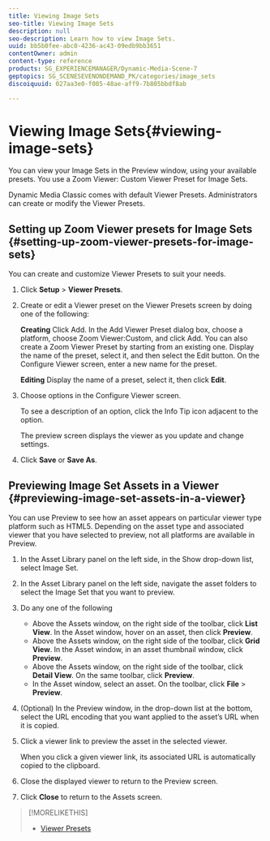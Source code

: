 ```yaml
---
title: Viewing Image Sets
seo-title: Viewing Image Sets
description: null
seo-description: Learn how to view Image Sets.
uuid: bb5b0fee-abc0-4236-ac43-09edb9bb3651
contentOwner: admin
content-type: reference
products: SG_EXPERIENCEMANAGER/Dynamic-Media-Scene-7
geptopics: SG_SCENESEVENONDEMAND_PK/categories/image_sets
discoiquuid: 027aa3e0-f085-48ae-aff9-7b805bbdf8ab

---
```


# Viewing Image Sets{#viewing-image-sets}

You can view your Image Sets in the Preview window, using your available presets. You use a Zoom Viewer: Custom Viewer Preset for Image Sets.

Dynamic Media Classic comes with default Viewer Presets. Administrators can create or modify the Viewer Presets.

## Setting up Zoom Viewer presets for Image Sets {#setting-up-zoom-viewer-presets-for-image-sets}

You can create and customize Viewer Presets to suit your needs.

1. Click **Setup** &gt; **Viewer Presets**.
1. Create or edit a Viewer preset on the Viewer Presets screen by doing one of the following:

   **Creating** Click Add. In the Add Viewer Preset dialog box, choose a platform, choose Zoom Viewer:Custom, and click Add. You can also create a Zoom Viewer Preset by starting from an existing one. Display the name of the preset, select it, and then select the Edit button. On the Configure Viewer screen, enter a new name for the preset.

   **Editing** Display the name of a preset, select it, then click **Edit**.

1. Choose options in the Configure Viewer screen.

   To see a description of an option, click the Info Tip icon adjacent to the option.

   The preview screen displays the viewer as you update and change settings.

1. Click **Save** or **Save As**.

## Previewing Image Set Assets in a Viewer {#previewing-image-set-assets-in-a-viewer}

You can use Preview to see how an asset appears on particular viewer type platform such as HTML5. Depending on the asset type and associated viewer that you have selected to preview, not all platforms are available in Preview.

1. In the Asset Library panel on the left side, in the Show drop-down list, select Image Set.
1. In the Asset Library panel on the left side, navigate the asset folders to select the Image Set that you want to preview.
1. Do any one of the following

    * Above the Assets window, on the right side of the toolbar, click **List View**. In the Asset window, hover on an asset, then click **Preview**.
    * Above the Assets window, on the right side of the toolbar, click **Grid View**. In the Asset window, in an asset thumbnail window, click **Preview**.
    * Above the Assets window, on the right side of the toolbar, click **Detail View**. On the same toolbar, click **Preview**.
    * In the Asset window, select an asset. On the toolbar, click **File** &gt; **Preview**.

1. (Optional) In the Preview window, in the drop-down list at the bottom, select the URL encoding that you want applied to the asset’s URL when it is copied.
1. Click a viewer link to preview the asset in the selected viewer.

   When you click a given viewer link, its associated URL is automatically copied to the clipboard.

1. Close the displayed viewer to return to the Preview screen.
1. Click **Close** to return to the Assets screen.

>[!MORELIKETHIS]
>
>* [Viewer Presets](application-setup.md#viewer_presets)
